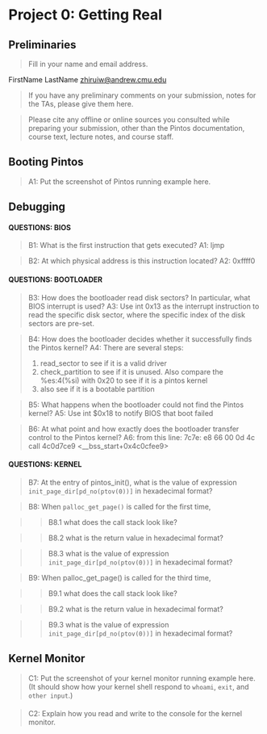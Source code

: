 # Project 0: Getting Real

## Preliminaries

>Fill in your name and email address.

FirstName LastName <zhiruiw@andrew.cmu.edu>

>If you have any preliminary comments on your submission, notes for the TAs, please give them here.



>Please cite any offline or online sources you consulted while preparing your submission, other than the Pintos documentation, course text, lecture notes, and course staff.



## Booting Pintos

>A1: Put the screenshot of Pintos running example here.



## Debugging

#### QUESTIONS: BIOS 

>B1: What is the first instruction that gets executed?
>A1: ljmp



>B2: At which physical address is this instruction located?
>A2: 0xffff0




#### QUESTIONS: BOOTLOADER

>B3: How does the bootloader read disk sectors? In particular, what BIOS interrupt is used?
>A3: Use int 0x13 as the interrupt instruction to read the specific disk sector, where the specific index of the disk sectors are pre-set.



>B4: How does the bootloader decides whether it successfully finds the Pintos kernel?
>A4: There are several steps:
>  1. read_sector to see if it is a valid driver
>  2. check_partition to see if it is unused. Also compare the %es:4(%si) with 0x20 to see if it is a pintos kernel
>  3. also see if it is a bootable partition



>B5: What happens when the bootloader could not find the Pintos kernel?
>A5: Use int $0x18 to notify BIOS that boot failed



>B6: At what point and how exactly does the bootloader transfer control to the Pintos kernel?
>A6: from this line: 7c7e:	e8 66 00 0d 4c       	call   4c0d7ce9 <__bss_start+0x4c0cfee9>



#### QUESTIONS: KERNEL

>B7: At the entry of pintos_init(), what is the value of expression `init_page_dir[pd_no(ptov(0))]` in hexadecimal format?



>B8: When `palloc_get_page()` is called for the first time,

>> B8.1 what does the call stack look like?
>>
>> 

>> B8.2 what is the return value in hexadecimal format?
>>
>> 

>> B8.3 what is the value of expression `init_page_dir[pd_no(ptov(0))]` in hexadecimal format?
>>
>> 



>B9: When palloc_get_page() is called for the third time,

>> B9.1 what does the call stack look like?
>>
>> 

>> B9.2 what is the return value in hexadecimal format?
>>
>> 

>> B9.3 what is the value of expression `init_page_dir[pd_no(ptov(0))]` in hexadecimal format?
>>
>> 



## Kernel Monitor

>C1: Put the screenshot of your kernel monitor running example here. (It should show how your kernel shell respond to `whoami`, `exit`, and `other input`.)

#### 

>C2: Explain how you read and write to the console for the kernel monitor.
